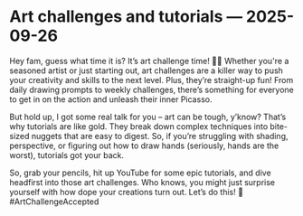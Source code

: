 # Art challenges and tutorials — 2025-09-26

Hey fam, guess what time it is? It’s art challenge time! 🎨💥 Whether you're a seasoned artist or just starting out, art challenges are a killer way to push your creativity and skills to the next level. Plus, they’re straight-up fun! From daily drawing prompts to weekly challenges, there’s something for everyone to get in on the action and unleash their inner Picasso.

But hold up, I got some real talk for you – art can be tough, y’know? That’s why tutorials are like gold. They break down complex techniques into bite-sized nuggets that are easy to digest. So, if you’re struggling with shading, perspective, or figuring out how to draw hands (seriously, hands are the worst), tutorials got your back.

So, grab your pencils, hit up YouTube for some epic tutorials, and dive headfirst into those art challenges. Who knows, you might just surprise yourself with how dope your creations turn out. Let’s do this! 🙌 #ArtChallengeAccepted